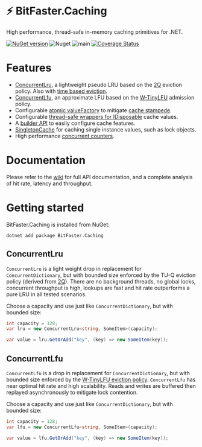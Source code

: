 # ⚡ BitFaster.Caching

High performance, thread-safe in-memory caching primitives for .NET.

[![NuGet version](https://badge.fury.io/nu/BitFaster.Caching.svg)](https://badge.fury.io/nu/BitFaster.Caching) ![Nuget](https://img.shields.io/nuget/dt/bitfaster.caching) ![main](https://github.com/BitFaster/BitFaster.Caching/actions/workflows/gate.yml/badge.svg) [![Coverage Status](https://coveralls.io/repos/github/bitfaster/BitFaster.Caching/badge.svg?branch=main)](https://coveralls.io/github/bitfaster/BitFaster.Caching?branch=main)

# Features

- [ConcurrentLru](https://github.com/bitfaster/BitFaster.Caching/wiki/ConcurrentLru), a lightweight pseudo LRU based on the [2Q](https://www.vldb.org/conf/1994/P439.PDF) eviction policy. Also with [time based eviction](https://github.com/bitfaster/BitFaster.Caching/wiki/ConcurrentTLru).
- [ConcurrentLfu](https://github.com/bitfaster/BitFaster.Caching/wiki/ConcurrentLfu), an approximate LFU based on the [W-TinyLFU](https://arxiv.org/pdf/1512.00727.pdf) admission policy.
- Configurable [atomic valueFactory](https://github.com/bitfaster/BitFaster.Caching/wiki/Atomic-GetOrAdd) to mitigate [cache stampede](https://en.wikipedia.org/wiki/Cache_stampede).
- Configurable [thread-safe wrappers for IDisposable](https://github.com/bitfaster/BitFaster.Caching/wiki/IDisposable-and-Scoped-values) cache values.
- A [builder API](https://github.com/bitfaster/BitFaster.Caching/wiki/Cache-Builders) to easily configure cache features.
- [SingletonCache](https://github.com/bitfaster/BitFaster.Caching/wiki/SingletonCache) for caching single instance values, such as lock objects.
- High performance [concurrent counters](https://github.com/bitfaster/BitFaster.Caching/wiki/Metrics).

# Documentation

Please refer to the [wiki](https://github.com/bitfaster/BitFaster.Caching/wiki) for full API documentation, and a complete analysis of hit rate, latency and throughput.

# Getting started
    
BitFaster.Caching is installed from NuGet:

`dotnet add package BitFaster.Caching`

## ConcurrentLru

`ConcurrentLru` is a light weight drop in replacement for `ConcurrentDictionary`, but with bounded size enforced by the TU-Q eviction policy (derived from [2Q](https://www.vldb.org/conf/1994/P439.PDF)). There are no background threads, no global locks, concurrent throughput is high, lookups are fast and hit rate outperforms a pure LRU in all tested scenarios.

Choose a capacity and use just like `ConcurrentDictionary`, but with bounded size:

```csharp
int capacity = 128;
var lru = new ConcurrentLru<string, SomeItem>(capacity);

var value = lru.GetOrAdd("key", (key) => new SomeItem(key));
```

## ConcurrentLfu

`ConcurrentLfu` is a drop in replacement for `ConcurrentDictionary`, but with bounded size enforced by the [W-TinyLFU eviction policy](https://arxiv.org/pdf/1512.00727.pdf). `ConcurrentLfu` has near optimal hit rate and high scalability. Reads and writes are buffered then replayed asynchronously to mitigate lock contention.

Choose a capacity and use just like `ConcurrentDictionary`, but with bounded size:

```csharp
int capacity = 128;
var lfu = new ConcurrentLfu<string, SomeItem>(capacity);

var value = lfu.GetOrAdd("key", (key) => new SomeItem(key));
```
